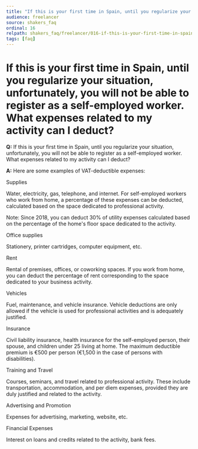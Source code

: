 ```yaml
---
title: "If this is your first time in Spain, until you regularize your situation, unfortunately, you will not be able to register as a self-employed worker. What expenses related to my activity can I deduct?"
audience: freelancer
source: shakers_faq
ordinal: 16
relpath: shakers_faq/freelancer/016-if-this-is-your-first-time-in-spain-until-you-regularize-your-situation-unfortun.md
tags: [faq]
---
```


# If this is your first time in Spain, until you regularize your situation, unfortunately, you will not be able to register as a self-employed worker. What expenses related to my activity can I deduct?

**Q:** If this is your first time in Spain, until you regularize your situation, unfortunately, you will not be able to register as a self-employed worker. What expenses related to my activity can I deduct?

**A:** Here are some examples of VAT-deductible expenses:

Supplies

Water, electricity, gas, telephone, and internet. For self-employed workers who work from home, a percentage of these expenses can be deducted, calculated based on the space dedicated to professional activity.

Note: Since 2018, you can deduct 30% of utility expenses calculated based on the percentage of the home's floor space dedicated to the activity.

Office supplies

Stationery, printer cartridges, computer equipment, etc.

Rent

Rental of premises, offices, or coworking spaces. If you work from home, you can deduct the percentage of rent corresponding to the space dedicated to your business activity.

Vehicles

Fuel, maintenance, and vehicle insurance. Vehicle deductions are only allowed if the vehicle is used for professional activities and is adequately justified.

Insurance

Civil liability insurance, health insurance for the self-employed person, their spouse, and children under 25 living at home. The maximum deductible premium is €500 per person (€1,500 in the case of persons with disabilities).

Training and Travel

Courses, seminars, and travel related to professional activity. These include transportation, accommodation, and per diem expenses, provided they are duly justified and related to the activity.

Advertising and Promotion

Expenses for advertising, marketing, website, etc.

Financial Expenses

Interest on loans and credits related to the activity, bank fees.
